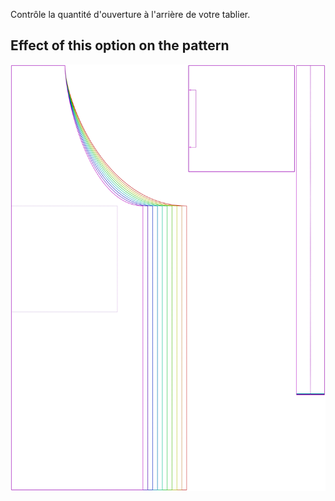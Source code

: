 
Contrôle la quantité d'ouverture à l'arrière de votre tablier.


## Effect of this option on the pattern
![This image shows the effect of this option by superimposing several variants that have a different value for this option](albert_backopening_sample.svg "Effect of this option on the pattern")